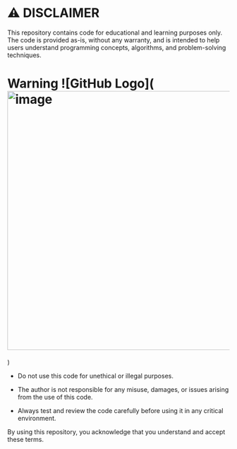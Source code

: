 # ⚠️ DISCLAIMER
This repository contains code for educational and learning purposes only. The code is provided as-is, without any warranty, and is intended to help users understand programming concepts, algorithms, and problem-solving techniques.

# Warning  ![GitHub Logo](<img width="800" height="587" alt="image" src="https://github.com/user-attachments/assets/b1941994-9af2-4e1f-bdce-fa71a6458d7c" />
)



 - Do not use this code for unethical or illegal purposes.

 - The author is not responsible for any misuse, damages, or issues arising from the use of this code.

 - Always test and review the code carefully before using it in any critical environment.

By using this repository, you acknowledge that you understand and accept these terms.
